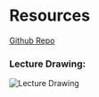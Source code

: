 # Resources

[Github Repo](https://github.com/gSchool/computer-science-curriculum/blob/master/Unit-3/02-hash-tables.md)

### Lecture Drawing:

![Lecture Drawing](https://gist.github.com/dannyfritz/a56df792635e6ddcdaf3/raw/72f0e219b7ae7f6e98b2279ecc3266dd0ab0d6ed/HashTable.png)
